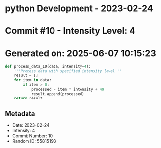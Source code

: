 ﻿# python Development - 2023-02-24
# Commit #10 - Intensity Level: 4
# Generated on: 2025-06-07 10:15:23
```python
def process_data_10(data, intensity=4):
    '''Process data with specified intensity level'''
    result = []
    for item in data:
        if item > 0:
            processed = item * intensity + 49
            result.append(processed)
    return result
```
## Metadata
- Date: 2023-02-24
- Intensity: 4
- Commit Number: 10
- Random ID: 55815193
